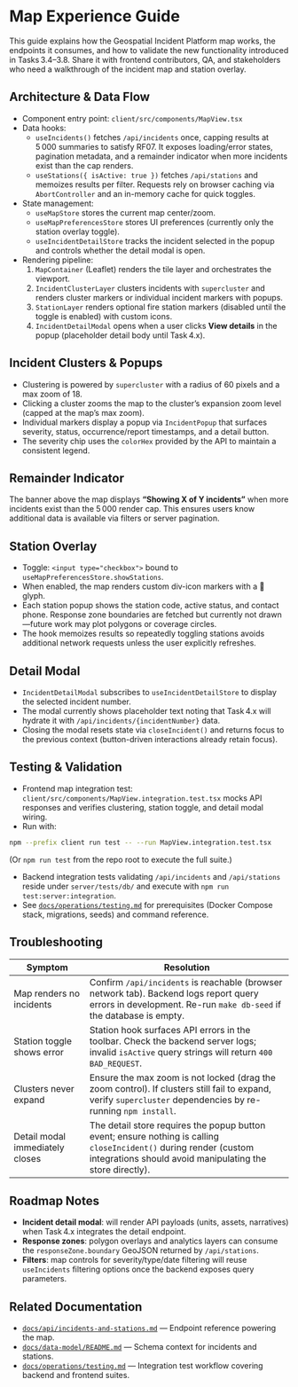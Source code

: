 # Map Experience Guide

This guide explains how the Geospatial Incident Platform map works, the endpoints it consumes, and how to validate the new functionality introduced in Tasks 3.4–3.8. Share it with frontend contributors, QA, and stakeholders who need a walkthrough of the incident map and station overlay.

## Architecture & Data Flow

- Component entry point: `client/src/components/MapView.tsx`
- Data hooks:
  - `useIncidents()` fetches `/api/incidents` once, capping results at 5 000 summaries to satisfy RF07. It exposes loading/error states, pagination metadata, and a remainder indicator when more incidents exist than the cap renders.
  - `useStations({ isActive: true })` fetches `/api/stations` and memoizes results per filter. Requests rely on browser caching via `AbortController` and an in-memory cache for quick toggles.
- State management:
  - `useMapStore` stores the current map center/zoom.
  - `useMapPreferencesStore` stores UI preferences (currently only the station overlay toggle).
  - `useIncidentDetailStore` tracks the incident selected in the popup and controls whether the detail modal is open.
- Rendering pipeline:
  1. `MapContainer` (Leaflet) renders the tile layer and orchestrates the viewport.
  2. `IncidentClusterLayer` clusters incidents with `supercluster` and renders cluster markers or individual incident markers with popups.
  3. `StationLayer` renders optional fire station markers (disabled until the toggle is enabled) with custom icons.
  4. `IncidentDetailModal` opens when a user clicks **View details** in the popup (placeholder detail body until Task 4.x).

## Incident Clusters & Popups

- Clustering is powered by `supercluster` with a radius of 60 pixels and a max zoom of 18.
- Clicking a cluster zooms the map to the cluster’s expansion zoom level (capped at the map’s max zoom).
- Individual markers display a popup via `IncidentPopup` that surfaces severity, status, occurrence/report timestamps, and a detail button.
- The severity chip uses the `colorHex` provided by the API to maintain a consistent legend.

## Remainder Indicator

The banner above the map displays **“Showing X of Y incidents”** when more incidents exist than the 5 000 render cap. This ensures users know additional data is available via filters or server pagination.

## Station Overlay

- Toggle: `<input type="checkbox">` bound to `useMapPreferencesStore.showStations`.
- When enabled, the map renders custom div-icon markers with a 🚒 glyph.
- Each station popup shows the station code, active status, and contact phone. Response zone boundaries are fetched but currently not drawn—future work may plot polygons or coverage circles.
- The hook memoizes results so repeatedly toggling stations avoids additional network requests unless the user explicitly refreshes.

## Detail Modal

- `IncidentDetailModal` subscribes to `useIncidentDetailStore` to display the selected incident number.
- The modal currently shows placeholder text noting that Task 4.x will hydrate it with `/api/incidents/{incidentNumber}` data.
- Closing the modal resets state via `closeIncident()` and returns focus to the previous context (button-driven interactions already retain focus).

## Testing & Validation

- Frontend map integration test: `client/src/components/MapView.integration.test.tsx` mocks API responses and verifies clustering, station toggle, and detail modal wiring.
- Run with:

```bash
npm --prefix client run test -- --run MapView.integration.test.tsx
```

(Or `npm run test` from the repo root to execute the full suite.)

- Backend integration tests validating `/api/incidents` and `/api/stations` reside under `server/tests/db/` and execute with `npm run test:server:integration`.
- See [`docs/operations/testing.md`](../operations/testing.md) for prerequisites (Docker Compose stack, migrations, seeds) and command reference.

## Troubleshooting

| Symptom                         | Resolution                                                                                                                                                                      |
| ------------------------------- | ------------------------------------------------------------------------------------------------------------------------------------------------------------------------------- |
| Map renders no incidents        | Confirm `/api/incidents` is reachable (browser network tab). Backend logs report query errors in development. Re-run `make db-seed` if the database is empty.                   |
| Station toggle shows error      | Station hook surfaces API errors in the toolbar. Check the backend server logs; invalid `isActive` query strings will return `400 BAD_REQUEST`.                                 |
| Clusters never expand           | Ensure the max zoom is not locked (drag the zoom control). If clusters still fail to expand, verify `supercluster` dependencies by re-running `npm install`.                    |
| Detail modal immediately closes | The detail store requires the popup button event; ensure nothing is calling `closeIncident()` during render (custom integrations should avoid manipulating the store directly). |

## Roadmap Notes

- **Incident detail modal**: will render API payloads (units, assets, narratives) when Task 4.x integrates the detail endpoint.
- **Response zones**: polygon overlays and analytics layers can consume the `responseZone.boundary` GeoJSON returned by `/api/stations`.
- **Filters**: map controls for severity/type/date filtering will reuse `useIncidents` filtering options once the backend exposes query parameters.

## Related Documentation

- [`docs/api/incidents-and-stations.md`](../api/incidents-and-stations.md) — Endpoint reference powering the map.
- [`docs/data-model/README.md`](../data-model/README.md) — Schema context for incidents and stations.
- [`docs/operations/testing.md`](../operations/testing.md) — Integration test workflow covering backend and frontend suites.
